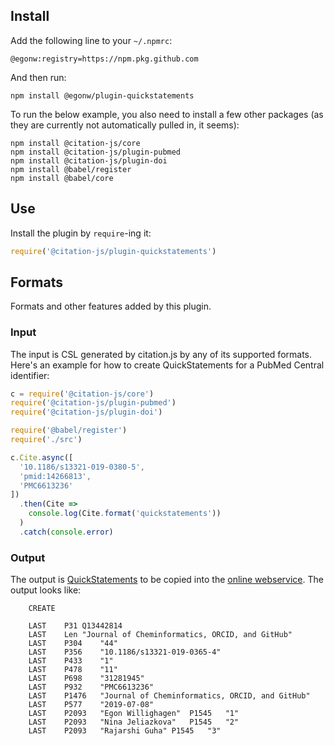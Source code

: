## Install

Add the following line to your `~/.npmrc`:

```
@egonw:registry=https://npm.pkg.github.com
```

And then run:

```shell
npm install @egonw/plugin-quickstatements
```

To run the below example, you also need to install a few other packages
(as they are currently not automatically pulled in, it seems):

```shell
npm install @citation-js/core
npm install @citation-js/plugin-pubmed
npm install @citation-js/plugin-doi
npm install @babel/register
npm install @babel/core
```


## Use

Install the plugin by `require`-ing it:

```js
require('@citation-js/plugin-quickstatements')
```

## Formats

Formats and other features added by this plugin.

### Input

The input is CSL generated by citation.js by any of its supported formats.
Here's an example for how to create QuickStatements for a PubMed Central
identifier:

```javascript
c = require('@citation-js/core')
require('@citation-js/plugin-pubmed')
require('@citation-js/plugin-doi')

require('@babel/register')
require('./src')

c.Cite.async([
  '10.1186/s13321-019-0380-5',
  'pmid:14266813',
  'PMC6613236'
])
  .then(Cite =>
    console.log(Cite.format('quickstatements'))
  )
  .catch(console.error)
```

### Output

The output is [QuickStatements]() to be copied
into the [online webservice](). The output
looks like:

```
	CREATE

	LAST	P31	Q13442814
	LAST	Len	"Journal of Cheminformatics, ORCID, and GitHub"
	LAST	P304	"44"
	LAST	P356	"10.1186/s13321-019-0365-4"
	LAST	P433	"1"
	LAST	P478	"11"
	LAST	P698	"31281945"
	LAST	P932	"PMC6613236"
	LAST	P1476	"Journal of Cheminformatics, ORCID, and GitHub"
	LAST	P577	"2019-07-08"
	LAST	P2093	"Egon Willighagen"	P1545	"1"	
	LAST	P2093	"Nina Jeliazkova"	P1545	"2"	
	LAST	P2093	"Rajarshi Guha"	P1545	"3"
```
